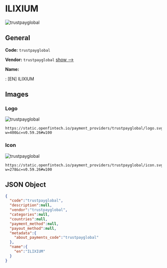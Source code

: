 
# ILIXIUM 
![trustpayglobal](https://static.openfintech.io/payment_providers/trustpayglobal/logo.svg?w=400&c=v0.59.26#w100)  

## General 
 
**Code:** `trustpayglobal` 
 
**Vendor:** `trustpayglobal` [show -->](/vendors/trustpayglobal/) 
 
**Name:** 
 
:	[EN] ILIXIUM 
 

## Images 

### Logo 
 
![trustpayglobal](https://static.openfintech.io/payment_providers/trustpayglobal/logo.svg?w=400&c=v0.59.26#w100)  

```
https://static.openfintech.io/payment_providers/trustpayglobal/logo.svg?w=400&c=v0.59.26#w100
```  

### Icon 
 
![trustpayglobal](https://static.openfintech.io/payment_providers/trustpayglobal/icon.svg?w=278&c=v0.59.26#w100)  

```
https://static.openfintech.io/payment_providers/trustpayglobal/icon.svg?w=278&c=v0.59.26#w100
```  

## JSON Object 

```json
{
  "code":"trustpayglobal",
  "description":null,
  "vendor":"trustpayglobal",
  "categories":null,
  "countries":null,
  "payment_method":null,
  "payout_method":null,
  "metadata":{
    "about_payments_code":"trustpayglobal"
  },
  "name":{
    "en":"ILIXIUM"
  }
}
```  
